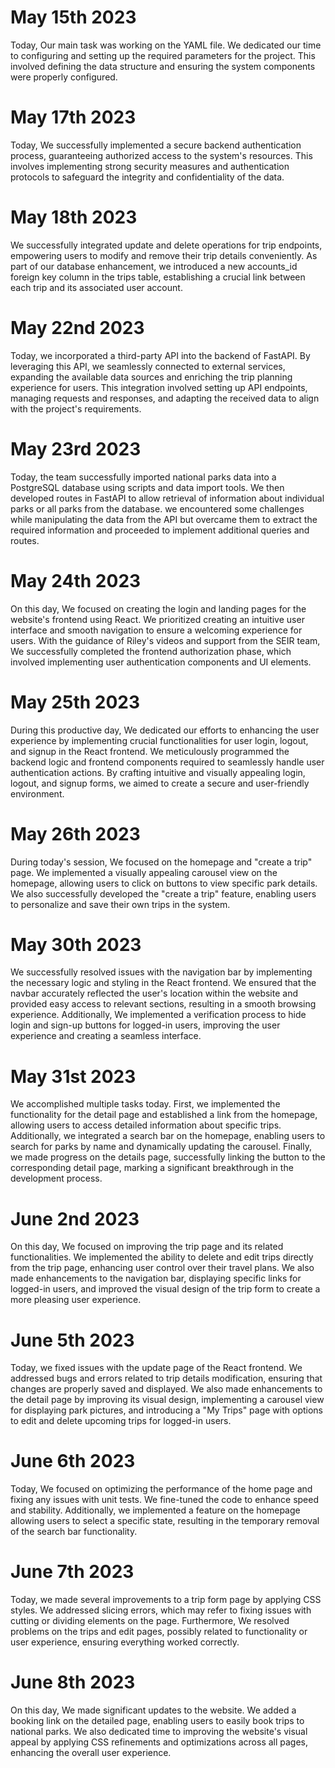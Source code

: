 # May 15th 2023
Today, Our main task was working on the YAML file. We dedicated our time to configuring and setting up the required parameters for the project. This involved defining the data structure and ensuring the system components were properly configured.

# May 17th 2023
 Today, We successfully implemented a secure backend authentication process, guaranteeing authorized access to the system's resources. This involves implementing strong security measures and authentication protocols to safeguard the integrity and confidentiality of the data.

 # May 18th 2023
 We successfully integrated update and delete operations for trip endpoints, empowering users to modify and remove their trip details conveniently. As part of our database enhancement, we introduced a new accounts_id foreign key column in the trips table, establishing a crucial link between each trip and its associated user account. 

# May 22nd 2023
Today, we incorporated a third-party API into the backend of FastAPI. By leveraging this API, we seamlessly connected to external services, expanding the available data sources and enriching the trip planning experience for users. This integration involved setting up API endpoints, managing requests and responses, and adapting the received data to align with the project's requirements.

# May 23rd 2023
Today, the team successfully imported national parks data into a PostgreSQL database using scripts and data import tools. We then developed routes in FastAPI to allow retrieval of information about individual parks or all parks from the database. we encountered some challenges while manipulating the data from the API but overcame them to extract the required information and proceeded to implement additional queries and routes.

# May 24th 2023
On this day, We focused on creating the login and landing pages for the website's frontend using React. We prioritized creating an intuitive user interface and smooth navigation to ensure a welcoming experience for users. With the guidance of Riley's videos and support from the SEIR team, We successfully completed the frontend authorization phase, which involved implementing user authentication components and UI elements. 

# May 25th 2023
During this productive day, We dedicated our efforts to enhancing the user experience by implementing crucial functionalities for user login, logout, and signup in the React frontend. We meticulously programmed the backend logic and frontend components required to seamlessly handle user authentication actions. By crafting intuitive and visually appealing login, logout, and signup forms, we aimed to create a secure and user-friendly environment. 

# May 26th 2023
During today's session, We focused on the homepage and "create a trip" page. We implemented a visually appealing carousel view on the homepage, allowing users to click on buttons to view specific park details. We also successfully developed the "create a trip" feature, enabling users to personalize and save their own trips in the system.

# May 30th 2023
We successfully resolved issues with the navigation bar by implementing the necessary logic and styling in the React frontend. We ensured that the navbar accurately reflected the user's location within the website and provided easy access to relevant sections, resulting in a smooth browsing experience. Additionally, We implemented a verification process to hide login and sign-up buttons for logged-in users, improving the user experience and creating a seamless interface.

# May 31st 2023
We accomplished multiple tasks today. First, we implemented the functionality for the detail page and established a link from the homepage, allowing users to access detailed information about specific trips. Additionally, we integrated a search bar on the homepage, enabling users to search for parks by name and dynamically updating the carousel. Finally, we made progress on the details page, successfully linking the button to the corresponding detail page, marking a significant breakthrough in the development process.

# June 2nd 2023
On this day, We focused on improving the trip page and its related functionalities. We implemented the ability to delete and edit trips directly from the trip page, enhancing user control over their travel plans. We also made enhancements to the navigation bar, displaying specific links for logged-in users, and improved the visual design of the trip form to create a more pleasing user experience.


# June 5th 2023
Today, we fixed issues with the update page of the React frontend. We addressed bugs and errors related to trip details modification, ensuring that changes are properly saved and displayed. We also made enhancements to the detail page by improving its visual design, implementing a carousel view for displaying park pictures, and introducing a "My Trips" page with options to edit and delete upcoming trips for logged-in users.

# June 6th 2023
Today, We focused on optimizing the performance of the home page and fixing any issues with unit tests. We fine-tuned the code to enhance speed and stability. Additionally, we implemented a feature on the homepage allowing users to select a specific state, resulting in the temporary removal of the search bar functionality.

# June 7th 2023
Today, we made several improvements to a trip form page by applying CSS styles. We addressed slicing errors, which may refer to fixing issues with cutting or dividing elements on the page. Furthermore, We resolved problems on the trips and edit pages, possibly related to functionality or user experience, ensuring everything worked correctly.

# June 8th 2023
On this day, We made significant updates to the website. We added a booking link on the detailed page, enabling users to easily book trips to national parks. We also dedicated time to improving the website's visual appeal by applying CSS refinements and optimizations across all pages, enhancing the overall user experience.
